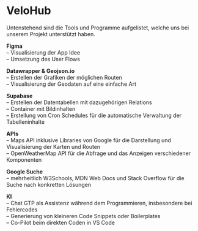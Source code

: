 # VeloHub

Untenstehend sind die Tools und Programme aufgelistet, welche uns bei unserem Projekt unterstützt haben.

**Figma**<br />
– Visualisierung der App Idee<br />
– Umsetzung des User Flows

**Datawrapper & Geojson.io**<br />
– Erstellen der Grafiken der möglichen Routen<br />
– Visualisierung der Geodaten auf eine einfache Art

**Supabase**<br />
– Erstellen der Datentabellen mit dazugehörigen Relations<br />
– Container mit Bildinhalten<br />
– Erstellung von Cron Schedules für die automatische Verwaltung der Tabelleninhalte

**APIs**<br />
– Maps API inklusive Libraries von Google für die Darstellung und Visualisierung der Karten und Routen<br />
– OpenWeatherMap API für die Abfrage und das Anzeigen verschiedener Komponenten

**Google Suche**<br />
– mehrheitlich W3Schools, MDN Web Docs und Stack Overflow für die Suche nach konkretten Lösungen

**KI**<br />
– Chat GTP als Assistenz während dem Programmieren, insbesondere bei Fehlercodes<br />
– Generierung von kleineren Code Snippets oder Boilerplates<br />
– Co-Pilot beim direkten Coden in VS Code

